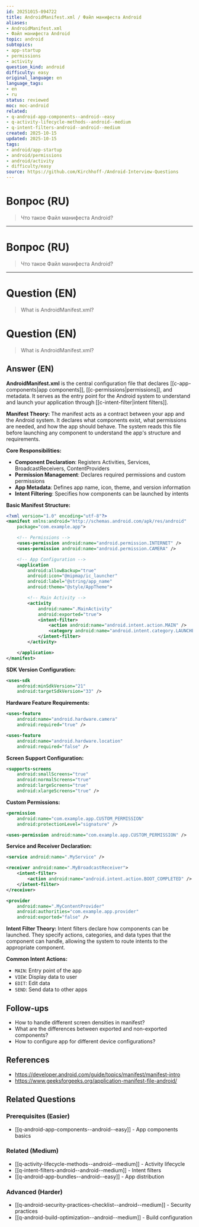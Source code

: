 ```yaml
---
id: 20251015-094722
title: AndroidManifest.xml / Файл манифеста Android
aliases:
- AndroidManifest.xml
- Файл манифеста Android
topic: android
subtopics:
- app-startup
- permissions
- activity
question_kind: android
difficulty: easy
original_language: en
language_tags:
- en
- ru
status: reviewed
moc: moc-android
related:
- q-android-app-components--android--easy
- q-activity-lifecycle-methods--android--medium
- q-intent-filters-android--android--medium
created: 2025-10-15
updated: 2025-10-15
tags:
- android/app-startup
- android/permissions
- android/activity
- difficulty/easy
source: https://github.com/Kirchhoff-/Android-Interview-Questions
---
```


# Вопрос (RU)
> Что такое Файл манифеста Android?

---

# Вопрос (RU)
> Что такое Файл манифеста Android?

---

# Question (EN)
> What is AndroidManifest.xml?

# Question (EN)
> What is AndroidManifest.xml?

## Answer (EN)
**AndroidManifest.xml** is the central configuration file that declares [[c-app-components|app components]], [[c-permissions|permissions]], and metadata. It serves as the entry point for the Android system to understand and launch your application through [[c-intent-filter|intent filters]].

**Manifest Theory:**
The manifest acts as a contract between your app and the Android system. It declares what components exist, what permissions are needed, and how the app should behave. The system reads this file before launching any component to understand the app's structure and requirements.

**Core Responsibilities:**
- **Component Declaration**: Registers Activities, Services, BroadcastReceivers, ContentProviders
- **Permission Management**: Declares required permissions and custom permissions
- **App Metadata**: Defines app name, icon, theme, and version information
- **Intent Filtering**: Specifies how components can be launched by intents

**Basic Manifest Structure:**
```xml
<?xml version="1.0" encoding="utf-8"?>
<manifest xmlns:android="http://schemas.android.com/apk/res/android"
    package="com.example.app">

    <!-- Permissions -->
    <uses-permission android:name="android.permission.INTERNET" />
    <uses-permission android:name="android.permission.CAMERA" />

    <!-- App Configuration -->
    <application
        android:allowBackup="true"
        android:icon="@mipmap/ic_launcher"
        android:label="@string/app_name"
        android:theme="@style/AppTheme">

        <!-- Main Activity -->
        <activity
            android:name=".MainActivity"
            android:exported="true">
            <intent-filter>
                <action android:name="android.intent.action.MAIN" />
                <category android:name="android.intent.category.LAUNCHER" />
            </intent-filter>
        </activity>

    </application>
</manifest>
```

**SDK Version Configuration:**
```xml
<uses-sdk
    android:minSdkVersion="21"
    android:targetSdkVersion="33" />
```

**Hardware Feature Requirements:**
```xml
<uses-feature
    android:name="android.hardware.camera"
    android:required="true" />

<uses-feature
    android:name="android.hardware.location"
    android:required="false" />
```

**Screen Support Configuration:**
```xml
<supports-screens
    android:smallScreens="true"
    android:normalScreens="true"
    android:largeScreens="true"
    android:xlargeScreens="true" />
```

**Custom Permissions:**
```xml
<permission
    android:name="com.example.app.CUSTOM_PERMISSION"
    android:protectionLevel="signature" />

<uses-permission android:name="com.example.app.CUSTOM_PERMISSION" />
```

**Service and Receiver Declaration:**
```xml
<service android:name=".MyService" />

<receiver android:name=".MyBroadcastReceiver">
    <intent-filter>
        <action android:name="android.intent.action.BOOT_COMPLETED" />
    </intent-filter>
</receiver>

<provider
    android:name=".MyContentProvider"
    android:authorities="com.example.app.provider"
    android:exported="false" />
```

**Intent Filter Theory:**
Intent filters declare how components can be launched. They specify actions, categories, and data types that the component can handle, allowing the system to route intents to the appropriate component.

**Common Intent Actions:**
- `MAIN`: Entry point of the app
- `VIEW`: Display data to user
- `EDIT`: Edit data
- `SEND`: Send data to other apps

## Follow-ups

- How to handle different screen densities in manifest?
- What are the differences between exported and non-exported components?
- How to configure app for different device configurations?

## References

- https://developer.android.com/guide/topics/manifest/manifest-intro
- https://www.geeksforgeeks.org/application-manifest-file-android/

## Related Questions

### Prerequisites (Easier)
- [[q-android-app-components--android--easy]] - App components basics

### Related (Medium)
- [[q-activity-lifecycle-methods--android--medium]] - Activity lifecycle
- [[q-intent-filters-android--android--medium]] - Intent filters
- [[q-android-app-bundles--android--easy]] - App distribution

### Advanced (Harder)
- [[q-android-security-practices-checklist--android--medium]] - Security practices
- [[q-android-build-optimization--android--medium]] - Build configuration